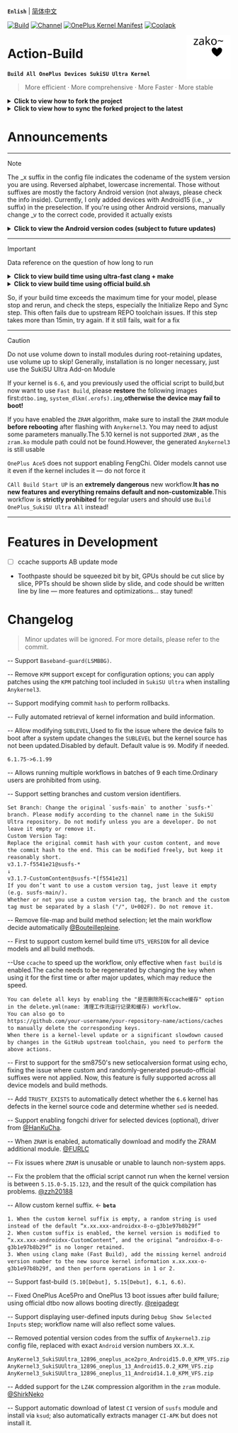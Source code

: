 **`Enlish`** | [简体中文](README.md)
 
[![Build](https://img.shields.io/badge/GitHub%20Actions-Build-181717?logo=github&logoColor=white&style=flat-square)](https://github.com/Numbersf/Action-Build/actions/workflows/Build%20SukiSU%20Ultra%20OnePlus.yml) [![Channel](https://img.shields.io/badge/Follow-Telegram-blue.svg?logo=telegram)](https://t.me/taichi91) [![OnePlus Kernel Manifest](https://img.shields.io/badge/OnePlus%20Kernel%20Manifest-EB0029?logo=oneplus&logoColor=white&style=flat-square)](https://github.com/OnePlusOSS/kernel_manifest) [![Coolapk](https://img.shields.io/badge/Follow-Coolapk-3DDC84?style=flat-square&logo=android&logoColor=white)](http://www.coolapk.com/u/28259173)
 
<img align="right" src="pic/zakozako~.svg" width="100px" alt="zakozako~">
 
# Action-Build
**```Build All OnePlus Devices SukiSU Ultra Kernel```**
> More efficient · More comprehensive · More Faster · More stable
 
<details>
<summary><strong>Click to view how to fork the project</strong></summary>
<img src="https://github.com/Numbersf/Action-Build/blob/SukiSU-Ultra/pic/make.gif" width="500"/>
</details>
 
<details>
<summary><strong>Click to view how to sync the forked project to the latest</strong></summary>
<p>
  <img src="https://github.com/Numbersf/Action-Build/blob/SukiSU-Ultra/pic/syncfork.png" width="150"/>
  <img src="https://github.com/Numbersf/Action-Build/blob/SukiSU-Ultra/pic/syncfork(2).png" width="150"/>
</p>
<summary>Please sync promptly! Some updates may cause older versions to fail! If it still fails after syncing, delete and fork again! If the issue persists, then submit an issue for feedback.</summary>
</details>
 
# Announcements
 
------
> [!NOTE]
> The _x suffix in the config file indicates the codename of the system version you are using. Reversed alphabet, lowercase incremental. Those without suffixes are mostly the factory Android version (not always, please check the info inside). Currently, I only added devices with Android15 (i.e., _v suffix) in the preselection. If you're using other Android versions, manually change _v to the correct code, provided it actually exists
> <details>
> <summary><strong>Click to view the Android version codes (subject to future updates)</strong></summary>
>
>>`_z Android19 (Zebra Cake)`
>
>>`_y Android18 (Yogurt Parfait)`
>
>>`_x Android17 (Xmas Pudding)`
>
>>`_w Android16 (Wedding Cake)`<strong>
>
>>`_v Android15 (Vanilla Ice Cream)`
>
>>`_u Android14 (Upside Down Cake)`
>
>>`_t Android13 (Tiramisu)`
>
>>`_s Android12 (Snow Cone)`</strong>
>
>>`_r Android11 (Red Velvet Cake)`
>
>>`_q Android10 (Quince Tart)`
>
>>`_p Android9 (Pie)`
>
>>`_o Android8 (Oreo)`
>
>>`_n Android7 (Nougat)`
>
>>`_m Android6 (Marshmallow)`
>
>>`_l Android5 (Lollipop)`
>
>>`_k Android4.4 (KitKat)`
>
>>`_j Android4.3–4.1 (Jelly Bean)`
>
>>`_i Android4.0 (Ice Cream Sandwich)`
>
>>`_h Android3.x (Honeycomb)`
>
>>`_g Android2.3 (Gingerbread)`
>
>>`_f Android2.2 (FroYo)`
>
>>`_e Android2.1 (Eclair)`
>
>>`_d Android1.6 (Donut)`
>
>>`_c Android1.5 (Cupcake)`
>
> </details>
 
------
> [!IMPORTANT]
>Data reference on the question of how long to run
> <details>
> <summary><strong>Click to view build time using ultra-fast clang + make</strong></summary>
>
>|Device Type| Average Duration Range               | Maximum Duration|
>|------------------------|---------------------|------------|
>| `≥Android15` | `1st:19min ~ 35min 2nd:9min ~ 19min` | `42min`|
>| `<Android15`| `1st:27min ~ 40min 2nd:18min ~ 30min`| `50min` |
>
> >Using ccache may slow down the first build.
>
> >Differences in the version of the repo tool may affect the build duration.
> </details>
>
> <details>
> <summary><strong>Click to view build time using official build.sh</strong></summary>
>
>
>|Device Type| Average Duration Range               | Maximum Duration|
>|--------------------------|-----------------------------|------------------|
>| `sm8450, sm8475, sm8550` | `29min ~ 35min`             | `45min`
>| `sm7675, sm7550, sm8650` |`59min ~ 1h12min`| `1h28min`        |
>| `sm8750`|`1h1min ~ 1h8min`| `1h24min`       |
>|`<Android15`| `39min ~ 49min`  |`59min`|
>
> >Differences in the version of the repo tool may affect the build duration.
></details>
>
>So, if your build time exceeds the maximum time for your model, please stop and rerun, and check the steps, especially the Initialize Repo and Sync step. This often fails due to upstream REPO toolchain issues. If this step takes more than 15min, try again. If it still fails, wait for a fix
 
------
> [!CAUTION]
> Do not use volume down to install modules during root-retaining updates, use volume up to skip! Generally, installation is no longer necessary, just use the SukiSU Ultra Add-on Module  
>
> If your kernel is `6.6`, and you previously used the official script to build,but now want to use `Fast Build`, please **restore** the following images first:`dtbo.img`, `system_dlkm(.erofs).img`,**otherwise the device may fail to boot!**  
>
> If you have enabled the `ZRAM` algorithm, make sure to install the `ZRAM` module **before rebooting** after flashing with `Anykernel3`. You may need to adjust some parameters manually.The 5.10 kernel is not supported `ZRAM` , as the `zram.ko` module path could not be found.However, the generated ``Anykernel3`` is still usable  
>
>``OnePlus Ace5`` does not support enabling FengChi. Older models cannot use it even if the kernel includes it — do not force it  
>
>``CAll Build Start UP`` is an **extremely dangerous** new workflow.**It has no new features and everything remains default and non-customizable**.This workflow is **strictly prohibited** for regular users and should use ``Build OnePlus_SukiSU Ultra All`` instead!  
>
 
------
 
# Features in Development
- [ ] ccache supports AB update mode
- Toothpaste should be squeezed bit by bit, GPUs should be cut slice by slice, PPTs should be shown slide by slide, and code should be written line by line — more features and optimizations... stay tuned!
 
# Changelog
> Minor updates will be ignored. For more details, please refer to the commit.
 
-- Support ``Baseband-guard(LSMBBG)``.  
 
-- Remove ``KPM`` support except for configuration options; you can apply patches using the ``KPM`` patching tool included in ``SukiSU Ultra`` when installing ``Anykernel3``.  
 
-- Support modifying commit ``hash`` to perform rollbacks.  
 
-- Fully automated retrieval of kernel information and build information.  
 
-- Allow modifying `SUBLEVEL`,Used to fix the issue where the device fails to boot after a system update changes the `SUBLEVEL` but the kernel source has not been updated.Disabled by default. Default value is `99`. Modify if needed.  
```
6.1.75->6.1.99
```  
 
-- Allows running multiple workflows in batches of 9 each time.Ordinary users are prohibited from using.  
 
-- Support setting branches and custom version identifiers.  
```
Set Branch: Change the original `susfs-main` to another `susfs-*` branch. Please modify according to the channel name in the SukiSU Ultra repository. Do not modify unless you are a developer. Do not leave it empty or remove it.
Custom Version Tag:
Replace the original commit hash with your custom content, and move the commit hash to the end. This can be modified freely, but keep it reasonably short.
v3.1.7-f5541e21@susfs-*
↓
v3.1.7-CustomContent@susfs-*[f5541e21]
If you don’t want to use a custom version tag, just leave it empty (e.g. susfs-main/).
Whether or not you use a custom version tag, the branch and the custom tag must be separated by a slash ("/", U+002F). Do not remove it.
```  
 
-- Remove file-map and build method selection; let the main workflow decide automatically [@Bouteillepleine](https://github.com/Bouteillepleine).  
 
-- First to support custom kernel build time `UTS_VERSION` for all device models and all build methods.  
 
--Use `ccache` to speed up the workflow, only effective when `fast build` is enabled.The cache needs to be regenerated by changing the `key` when using it for the first time or after major updates, which may reduce the speed.
```
You can delete all keys by enabling the "是否删除所有ccache缓存" option in the delete.yml(name: 清理工作流运行记录和缓存) workflow.
You can also go to
https://github.com/your-username/your-repository-name/actions/caches
to manually delete the corresponding keys.  
When there is a kernel-level update or a significant slowdown caused by changes in the GitHub upstream toolchain, you need to perform the above actions.
```  
 
-- First to support for the sm8750's new setlocalversion format using echo, fixing the issue where custom and randomly-generated pseudo-official suffixes were not applied. Now, this feature is fully supported across all device models and build methods.  
 
-- Add `TRUSTY_EXISTS` to automatically detect whether the `6.6` kernel has defects in the kernel source code and determine whether `sed` is needed.  
 
-- Support enabling fongchi driver for selected devices (optional), driver from [@HanKuCha](https://github.com/HanKuCha).  
 
-- When `ZRAM` is enabled, automatically download and modify the ZRAM additional module. [@FURLC](https://github.com/FURLC)  
 
-- Fix issues where `ZRAM` is unusable or unable to launch non-system apps.  
 
-- Fix the problem that the official script cannot run when the kernel version is between `5.15.0-5.15.123`, and the result of the quick compilation has problems. [@zzh20188](https://github.com/zzh20188)  
 
-- Allow custom kernel suffix.  <- **`beta`**
```
1. When the custom kernel suffix is empty, a random string is used instead of the default “x.xx.xxx-androidxx-8-o-g3b1e97b8b29f”
2. When custom suffix is enabled, the kernel version is modified to “x.xx.xxx-androidxx-CustomContent”, and the original “androidxx-8-o-g3b1e97b8b29f” is no longer retained.
3. When using clang make (Fast Build), add the missing kernel android version number to the new source kernel information x.xx.xxx-o-g3b1e97b8b29f, and then perform operations in 1 or 2.
```  
 
-- Support fast-build `(5.10[Debut], 5.15[Debut], 6.1, 6.6)`.  
 
-- Fixed OnePlus Ace5Pro and OnePlus 13 boot issues after build failure; using official dtbo now allows booting directly. [@reigadegr](https://github.com/reigadegr)  
 
-- Support displaying user-defined inputs during `Debug Show Selected Inputs` step; workflow name will also reflect some values.  
 
-- Removed potential version codes from the suffix of `Anykernel3.zip` config file, replaced with exact `Android` version numbers `XX.X.X`.
```
AnyKernel3_SukiSUUltra_12896_oneplus_ace2pro_Android15.0.0_KPM_VFS.zip
AnyKernel3_SukiSUUltra_12896_oneplus_13_Android15.0.2_KPM_VFS.zip
AnyKernel3_SukiSUUltra_12896_oneplus_11_Android14.1.0_KPM_VFS.zip
```  
 
-- Added support for the `LZ4K` compression algorithm in the `zram` module.   [@ShirkNeko](https://github.com/ShirkNeko)  
 
-- Support automatic download of latest `CI` version of `susfs` module and install via `ksud`; also automatically extracts manager `CI-APK` but does not install it.  
 